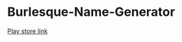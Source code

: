 # Burlesque-Name-Generator



[Play store link](https://play.google.com/store/apps/details?id=com.norsepotions.burlesquenamegenerator&hl=en)
